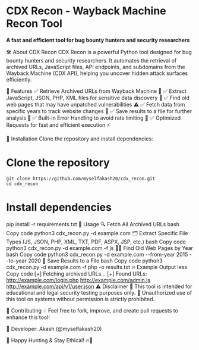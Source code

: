 # CDX Recon - Wayback Machine Recon Tool

**A fast and efficient tool for bug bounty hunters and security researchers**

🛠 About CDX Recon
CDX Recon is a powerful Python tool designed for bug bounty hunters and security researchers. It automates the retrieval of archived URLs, JavaScript files, API endpoints, and subdomains from the Wayback Machine (CDX API), helping you uncover hidden attack surfaces efficiently.

🎯 Features
✅ Retrieve Archived URLs from Wayback Machine 📂
✅ Extract JavaScript, JSON, PHP, XML files for sensitive data discovery 🔑
✅ Find old web pages that may have unpatched vulnerabilities ⚠️
✅ Fetch data from specific years to track website changes 📅
✅ Save results to a file for further analysis 💾
✅ Built-in Error Handling to avoid rate limiting 🚀
✅ Optimized Requests for fast and efficient execution ⚡

📌 Installation
Clone the repository and install dependencies:

# Clone the repository
```
git clone https://github.com/myselfakash20/cdx_recon.git 
cd cdx_recon
```
# Install dependencies
pip install -r requirements.txt
🚀 Usage
🔍 Fetch All Archived URLs
bash
Copy code
python3 cdx_recon.py -d example.com
🗂 Extract Specific File Types (JS, JSON, PHP, XML, TXT, PDF, ASPX, JSP, etc.)
bash
Copy code
python3 cdx_recon.py -d example.com -f js
🕵️‍♂️ Find Old Web Pages by Year
bash
Copy code
python3 cdx_recon.py -d example.com --from-year 2015 --to-year 2020
💾 Save Results to a File
bash
Copy code
python3 cdx_recon.py -d example.com -f php -o results.txt
🔥 Example Output
less
Copy code
[+] Fetching archived URLs...
[+] Found URLs:
http://example.com/login.php
http://example.com/admin.js
http://example.com/api/v1/user.json
⚠️ Disclaimer
🚨 This tool is intended for educational and legal security testing purposes only.
🚨 Unauthorized use of this tool on systems without permission is strictly prohibited.

🤝 Contributing
💡 Feel free to fork, improve, and create pull requests to enhance this tool!

📧 Developer: Akash (@myselfakash20)

🎯 Happy Hunting & Stay Ethical! 🔥🚀
